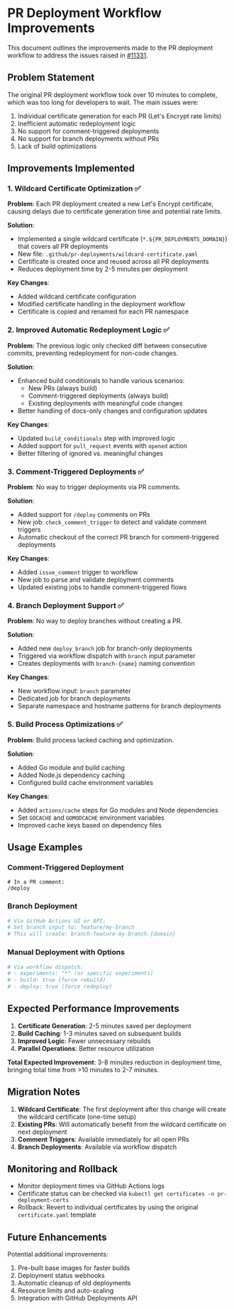 # PR Deployment Workflow Improvements

This document outlines the improvements made to the PR deployment workflow to address the issues raised in [#11331](https://github.com/coder/coder/issues/11331).

## Problem Statement

The original PR deployment workflow took over 10 minutes to complete, which was too long for developers to wait. The main issues were:

1. Individual certificate generation for each PR (Let's Encrypt rate limits)
2. Inefficient automatic redeployment logic
3. No support for comment-triggered deployments
4. No support for branch deployments without PRs
5. Lack of build optimizations

## Improvements Implemented

### 1. Wildcard Certificate Optimization ✅

**Problem**: Each PR deployment created a new Let's Encrypt certificate, causing delays due to certificate generation time and potential rate limits.

**Solution**: 
- Implemented a single wildcard certificate (`*.${PR_DEPLOYMENTS_DOMAIN}`) that covers all PR deployments
- New file: `.github/pr-deployments/wildcard-certificate.yaml`
- Certificate is created once and reused across all PR deployments
- Reduces deployment time by 2-5 minutes per deployment

**Key Changes**:
- Added wildcard certificate configuration
- Modified certificate handling in the deployment workflow
- Certificate is copied and renamed for each PR namespace

### 2. Improved Automatic Redeployment Logic ✅

**Problem**: The previous logic only checked diff between consecutive commits, preventing redeployment for non-code changes.

**Solution**:
- Enhanced build conditionals to handle various scenarios:
  - New PRs (always build)
  - Comment-triggered deployments (always build)
  - Existing deployments with meaningful code changes
- Better handling of docs-only changes and configuration updates

**Key Changes**:
- Updated `build_conditionals` step with improved logic
- Added support for `pull_request` events with `opened` action
- Better filtering of ignored vs. meaningful changes

### 3. Comment-Triggered Deployments ✅

**Problem**: No way to trigger deployments via PR comments.

**Solution**:
- Added support for `/deploy` comments on PRs
- New job: `check_comment_trigger` to detect and validate comment triggers
- Automatic checkout of the correct PR branch for comment-triggered deployments

**Key Changes**:
- Added `issue_comment` trigger to workflow
- New job to parse and validate deployment comments
- Updated existing jobs to handle comment-triggered flows

### 4. Branch Deployment Support ✅

**Problem**: No way to deploy branches without creating a PR.

**Solution**:
- Added new `deploy_branch` job for branch-only deployments
- Triggered via workflow dispatch with `branch` input parameter
- Creates deployments with `branch-{name}` naming convention

**Key Changes**:
- New workflow input: `branch` parameter
- Dedicated job for branch deployments
- Separate namespace and hostname patterns for branch deployments

### 5. Build Process Optimizations ✅

**Problem**: Build process lacked caching and optimization.

**Solution**:
- Added Go module and build caching
- Added Node.js dependency caching
- Configured build cache environment variables

**Key Changes**:
- Added `actions/cache` steps for Go modules and Node dependencies
- Set `GOCACHE` and `GOMODCACHE` environment variables
- Improved cache keys based on dependency files

## Usage Examples

### Comment-Triggered Deployment
```
# In a PR comment:
/deploy
```

### Branch Deployment
```bash
# Via GitHub Actions UI or API:
# Set branch input to: feature/my-branch
# This will create: branch-feature-my-branch.{domain}
```

### Manual Deployment with Options
```bash
# Via workflow dispatch:
# - experiments: "*" (or specific experiments)
# - build: true (force rebuild)
# - deploy: true (force redeploy)
```

## Expected Performance Improvements

1. **Certificate Generation**: 2-5 minutes saved per deployment
2. **Build Caching**: 1-3 minutes saved on subsequent builds
3. **Improved Logic**: Fewer unnecessary rebuilds
4. **Parallel Operations**: Better resource utilization

**Total Expected Improvement**: 3-8 minutes reduction in deployment time, bringing total time from >10 minutes to 2-7 minutes.

## Migration Notes

1. **Wildcard Certificate**: The first deployment after this change will create the wildcard certificate (one-time setup)
2. **Existing PRs**: Will automatically benefit from the wildcard certificate on next deployment
3. **Comment Triggers**: Available immediately for all open PRs
4. **Branch Deployments**: Available via workflow dispatch

## Monitoring and Rollback

- Monitor deployment times via GitHub Actions logs
- Certificate status can be checked via `kubectl get certificates -n pr-deployment-certs`
- Rollback: Revert to individual certificates by using the original `certificate.yaml` template

## Future Enhancements

Potential additional improvements:

1. Pre-built base images for faster builds
2. Deployment status webhooks
3. Automatic cleanup of old deployments
4. Resource limits and auto-scaling
5. Integration with GitHub Deployments API
